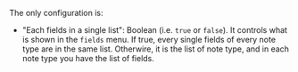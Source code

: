 The only configuration is:
* "Each fields in a single list": Boolean (i.e. ```true``` or ```false```). It controls what is shown in the ```fields``` menu. If true, every single fields of every note type are in the same list. Otherwire, it is the list of note type, and in each note type you have the list of fields.